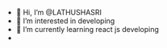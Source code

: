 - 👋 Hi, I’m @LATHUSHASRI
- 👀 I’m interested in developing
- 🌱 I’m currently learning react js developing
-

<!---
LATHUSHASRI/LATHUSHASRI is a ✨ special ✨ repository because its `README.md` (this file) appears on your GitHub profile.
You can click the Preview link to take a look at your changes.
--->
